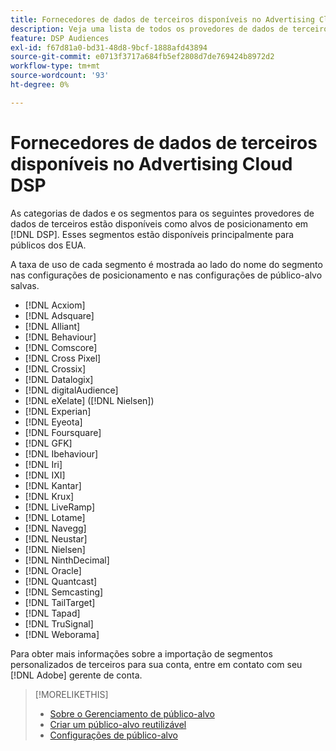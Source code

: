 ```yaml
---
title: Fornecedores de dados de terceiros disponíveis no Advertising Cloud DSP
description: Veja uma lista de todos os provedores de dados de terceiros disponíveis.
feature: DSP Audiences
exl-id: f67d81a0-bd31-48d8-9bcf-1888afd43894
source-git-commit: e0713f3717a684fb5ef2808d7de769424b8972d2
workflow-type: tm+mt
source-wordcount: '93'
ht-degree: 0%

---
```


<!-- feature: audiences -->

# Fornecedores de dados de terceiros disponíveis no Advertising Cloud DSP

As categorias de dados e os segmentos para os seguintes provedores de dados de terceiros estão disponíveis como alvos de posicionamento em [!DNL DSP]. Esses segmentos estão disponíveis principalmente para públicos dos EUA.

A taxa de uso de cada segmento é mostrada ao lado do nome do segmento nas configurações de posicionamento e nas configurações de público-alvo salvas.

* [!DNL Acxiom]
* [!DNL Adsquare]
* [!DNL Alliant]
* [!DNL Behaviour]
* [!DNL Comscore]
* [!DNL Cross Pixel]
* [!DNL Crossix]
* [!DNL Datalogix]
* [!DNL digitalAudience]
* [!DNL eXelate] ([!DNL Nielsen])
* [!DNL Experian]
* [!DNL Eyeota]
* [!DNL Foursquare]
* [!DNL GFK]
* [!DNL Ibehaviour]
* [!DNL Iri]
* [!DNL IXI]
* [!DNL Kantar]
* [!DNL Krux]
* [!DNL LiveRamp]
* [!DNL Lotame]
* [!DNL Navegg]
* [!DNL Neustar]
* [!DNL Nielsen]
* [!DNL NinthDecimal]
* [!DNL Oracle]
* [!DNL Quantcast]
* [!DNL Semcasting]
* [!DNL TailTarget]
* [!DNL Tapad]
* [!DNL TruSignal]
* [!DNL Weborama]

Para obter mais informações sobre a importação de segmentos personalizados de terceiros para sua conta, entre em contato com seu [!DNL Adobe] gerente de conta.

>[!MORELIKETHIS]
>
>* [Sobre o Gerenciamento de público-alvo](audience-about.md)
>* [Criar um público-alvo reutilizável](reusable-audience-create.md)
>* [Configurações de público-alvo](audience-settings.md)

